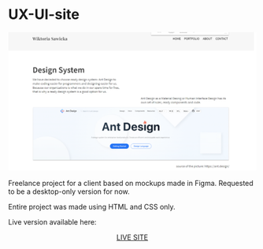 # UX-UI-site

![alt text](https://github.com/Mac-lucky/UX-UI-site/blob/master/images/screen.png?raw=true)


Freelance project for a client based on mockups made in Figma. Requested to be a desktop-only version for now.

Entire project was made using HTML and CSS only.

Live version available here:

<p align="center"><a href="https://www.wsawicka.com">LIVE SITE</a></p>

